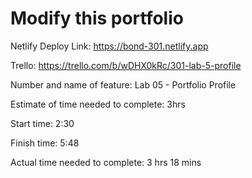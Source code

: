 # Modify this portfolio


Netlify Deploy Link: https://bond-301.netlify.app 

Trello: https://trello.com/b/wDHX0kRc/301-lab-5-profile 



Number and name of feature: Lab 05 - Portfolio Profile

Estimate of time needed to complete: 3hrs

Start time: 2:30

Finish time: 5:48

Actual time needed to complete: 3 hrs 18 mins 